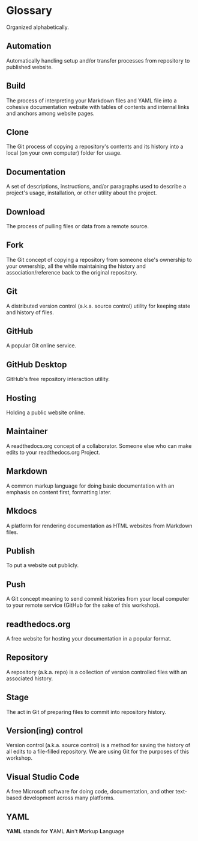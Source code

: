 # Glossary

Organized alphabetically.

## Automation

Automatically handling setup and/or transfer processes from repository to published website.

## Build

The process of interpreting your Markdown files and YAML file into a cohesive documentation website with tables of contents and internal links and anchors among website pages.

## Clone

The Git process of copying a repository's contents and its history into a local (on your own computer) folder for usage.

## Documentation

A set of descriptions, instructions, and/or paragraphs used to describe a project's usage, installation, or other utility about the project.

## Download

The process of pulling files or data from a remote source.

## Fork

The Git concept of copying a repository from someone else's ownership to your ownership, all the while maintaining the history and association/reference back to the original repository.

## Git

A distributed version control (a.k.a. source control) utility for keeping state and history of files.

## GitHub

A popular Git online service.

## GitHub Desktop

GitHub's free repository interaction utility.

## Hosting

Holding a public website online.

## Maintainer

A readthedocs.org concept of a collaborator.  Someone else who can make edits to your readthedocs.org Project.

## Markdown

A common markup language for doing basic documentation with an emphasis on content first, formatting later.

## Mkdocs

A platform for rendering documentation as HTML websites from Markdown files.

## Publish

To put a website out publicly.

## Push

A Git concept meaning to send commit histories from your local computer to your remote service (GitHub for the sake of this workshop).

## readthedocs.org

A free website for hosting your documentation in a popular format.

## Repository

A repository (a.k.a. repo) is a collection of version controlled files with an associated history.

## Stage

The act in Git of preparing files to commit into repository history.

## Version(ing) control

Version control (a.k.a. source control) is a method for saving the history of all edits to a file-filled repository.  We are using Git for the purposes of this workshop.

## Visual Studio Code

A free Microsoft software for doing code, documentation, and other text-based development across many platforms.

## YAML

**YAML** stands for **Y**AML **A**in't **M**arkup **L**anguage
